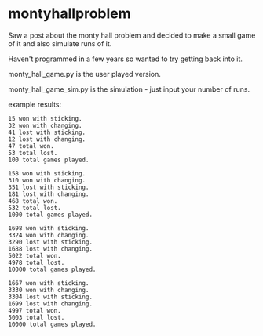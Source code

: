 # montyhallproblem

Saw a post about the monty hall problem and decided to make a small game of it and also simulate runs of it.

Haven't programmed in a few years so wanted to try getting back into it.

monty_hall_game.py  is the user played version.

monty_hall_game_sim.py is the simulation - just input your number of runs.

example results:

```
15 won with sticking.
32 won with changing.
41 lost with sticking.
12 lost with changing.
47 total won.
53 total lost.
100 total games played.

158 won with sticking.
310 won with changing.
351 lost with sticking.
181 lost with changing.
468 total won.
532 total lost.
1000 total games played.

1698 won with sticking.
3324 won with changing.
3290 lost with sticking.
1688 lost with changing.
5022 total won.
4978 total lost.
10000 total games played.

1667 won with sticking.
3330 won with changing.
3304 lost with sticking.
1699 lost with changing.
4997 total won.
5003 total lost.
10000 total games played.
```
